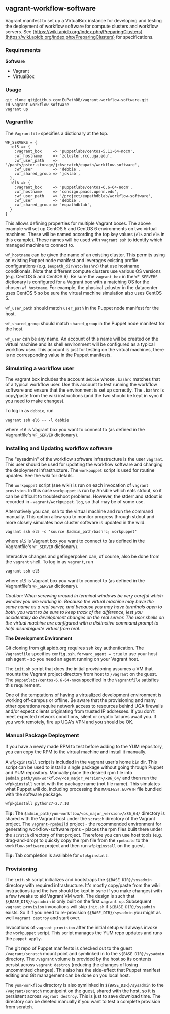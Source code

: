 ## vagrant-workflow-software

Vagrant manifest to set up a VirtualBox instance for developing and testing the deployment of workflow software for compute clusters and workflow servers. See [https://wiki.apidb.org/index.php/PreparingClusters](https://wiki.apidb.org/index.php/PreparingClusters) for specifications.

### Requirements

__Software__

- Vagrant
- VirtualBox


### Usage

    git clone git@github.com:EuPathDB/vagrant-workflow-software.git
    cd vagrant-workflow-software
    vagrant up

### Vagrantfile

The `Vagrantfile` specifies a dictionary at the top.

    WF_SERVERS = {
      :el5 => {
        :vagrant_box     => 'puppetlabs/centos-5.11-64-nocm',
        :wf_hostname     => 'zcluster.rcc.uga.edu',
        :wf_user_path    => '/panfs/pstor.storage/jckscratch/eupath/workflow-software',
        :wf_user         => 'debbie',
        :wf_shared_group => 'jcklab',
      },
      :el6 => {
        :vagrant_box     => 'puppetlabs/centos-6.6-64-nocm',
        :wf_hostname     => 'consign.pmacs.upenn.edu',
        :wf_user_path    => '/project/eupathdblab/workflow-software',
        :wf_user         => 'debbie',
        :wf_shared_group => 'eupathdblab',
      }
    }

This allows defining properties for multiple Vagrant boxes. The above example will set up CentOS 5 and CentOS 6 environments on two virtual machines. These will be named according the top key values (`el5` and `el6` in this example). These names will be used with `vagrant ssh` to identify which managed machine to connect to.

`wf_hostname` can be given the name of an existing cluster. This permits using an existing Puppet node manifest and leverages existing profile configurations (e.g. `$eupath_dir/etc/bashrc`) that use hostname conditionals. Note that different compute clusters use various OS versions (e.g. CentOS 5 and CentOS 6). Be sure the `vagrant_box` in the `WF_SERVERS` dictionary is configured for a Vagrant box with a matching OS for the chosen `wf_hostname`. For example, the physical zcluster in the datacenter uses CentOS 5 so be sure the virtual machine simulation also uses CentOS 5.

`wf_user_path` should match `user_path` in the Puppet node manifest for the host.

`wf_shared_group` should match `shared_group` in the Puppet node manifest for the host.

`wf_user` can be any name. An account of this name will be created on the virtual machine and its shell environment will be configured as a typical workflow user. This account is just for testing on the virtual machines, there is no corresponding value in the Puppet manifests.

### Simulating a workflow user

The vagrant box includes the account `debbie` whose `.bashrc` matches that of a typical workflow user. Use this account to test running the workflow software and ensure that the environment is set up correctly. The `.bashrc` is copy/paste from the wiki instructions (and the two should be kept in sync if you need to make changes).

To log in as `debbie`, run

    vagrant ssh el6 -- -l debbie

where `el6` is Vagrant box you want to connect to (as defined in the Vagrantfile's `WF_SERVER` dictionary).

### Installing and Updating workflow software

The "sysadmin" of the workflow software infrastructure is the user `vagrant`. This user should be used for updating the workflow software and changing the deployment infrastructure. The `workpuppet` script is used for routine updates. See the wiki for details.

The `workpuppet` script (see wiki) is run on each invocation of `vagrant provision`. In this case `workpuppet` is run by Ansible which eats stdout, so it can be difficult to troubleshoot problems. However, the stderr and stdout is recorded in `~vagrant/workpuppet.log`, so that may be of some use.

Alternatively you can, ssh to the virtual machine and run the command manually. This option allow you to monitor progress through stdout and more closely simulates how cluster software is updated in the wild.

    vagrant ssh el5 -c 'source $admin_path/bashrc; workpuppet'

where `el5` is Vagrant box you want to connect to (as defined in the Vagrantfile's `WF_SERVER` dictionary).

Interactive changes and gefingerpoken can, of course, also be done from the `vagrant` shell. To log in as `vagrant`, run

    vagrant ssh el5

where `el5` is Vagrant box you want to connect to (as defined in the Vagrantfile's `WF_SERVER` dictionary).

_Caution: When screwing around in terminal windows be very careful which window you are working in. Because the virtual machine may have the same name as a real server, and because you may have terminals open to both, you want to be sure to keep track of the difference, lest you accidentally do development changes on the real server. The user shells on the virtual machine are configured with a distinctive command prompt to help disambiguate virtual from real._

__The Development Environment__

Git cloning from git.apidb.org requires ssh key authentication. The `Vagrantfile` specifies `config.ssh.forward_agent = true` to use your host ssh agent - so you need an agent running on your Vagrant host.

The `init.sh` script that does the initial provisioning assumes a VM that mounts the Vagrant project directory from host to `/vagrant` on the guest. The `puppetlabs/centos-6.6-64-nocm` specified in the `Vagrantfile` satisfies this requirement.

One of the temptations of having a virtualized development environment is working off-campus or offline. Be aware that the provisioning and many other operations require network access to resources behind UGA firewalls and/or expect clients originating from trusted IP addresses. If you don't meet expected network conditions, silent or cryptic failures await you. If you work remotely, fire up UGA's VPN and you should be OK.

### Manual Package Deployment

If you have a newly made RPM to test before adding to the YUM repository, you can copy the RPM to the virtual machine and install it manually.

A `wfpkginstall` script is included in the vagrant user's home `bin` dir. This script can be used to install a single package without going through Puppet and YUM repository. Manually place the desired rpm file into `$admin_path/yum-workflow/<os_major_version>/x86_64/` and then run the `wfpkginstall` script with the package name (not file name). This simulates what Puppet will do, including processing the `MANIFEST.EUPATH` file bundled with the software package.

    wfpkginstall python27-2.7.10

**Tip:** The `$admin_path/yum-workflow/<os_major_version>/x86_64/` directory is shared with the Vagrant host under the `scratch` directory of the Vagrant project. The [`vagrant-rpmbuild`](https://github.com/EuPathDB/vagrant-rpmbuild) project - the recommended environment for generating workflow-software rpms - places the rpm files built there under the `scratch` directory of that project. Therefore you can use host tools (e.g. drag-and-drop) to quickly copy the rpm file from the `rpmbuild` to the `workflow-software` project and then run `wfpkginstall` on the guest.

**Tip:** Tab completion is available for `wfpkginstall`.

### Provisioning

The `init.sh` script initializes and bootstraps the `${BASE_DIR}/sysadmin` directory with required infrastructure. It's mostly copy/paste from the wiki instructions (and the two should be kept in sync if you make changes) with a few tweaks to aid Vagrant VM work. The design is such that `${BASE_DIR}/sysadmin` is only built on the first `vagrant up`. Subsequent `vagrant provision` invocations will skip `init.sh` if `${BASE_DIR}/sysadmin` exists. So if if you need to re-provision `${BASE_DIR}/sysadmin` you might as well `vagrant destroy` and start over.

Invocations of `vagrant provision` after the initial setup will always invoke the `workpuppet` script. This script manages the YUM repo updates and runs the `puppet apply`.

The git repo of Puppet manifests is checked out to the guest `/vagrant/scratch` mount point and symlinked in to the `${BASE_DIR}/sysadmin` directory. The `/vagrant` volume is provided by the host so its contents persist across `vagrant destroy` (reducing the changes of losing uncommitted changes). This also has the side-effect that Puppet manifest editing and Git management can be done on you local host.

The `yum-workflow` directory is also symlinked in `${BASE_DIR}/sysadmin` to the `/vagrant/scratch` mountpoint on the guest, shared with the host, so it is persistent across `vagrant destroy`. This is just to save download time. The directory can be deleted manually if you want to test a complete provision from scratch.


